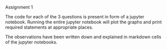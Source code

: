 Assignment 1

The code for each of the 3 questions is present in form of a jupyter notebook. Running the entire jupyter notebook will plot the graphs and print required statements at appropriate places.

The observations have been written down and explained in markdown cells of the jupyter notebooks.
